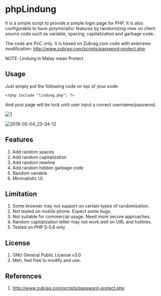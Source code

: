 # phpLindung

It is a simple script to provide a simple login page for PHP. It is also configurable to have polymorphic features by randomizing view on client source code such as variable, spacing, capitalization and garbage code.

The code are PoC only. It is based on Zubrag.com code with extensive modification:
http://www.zubrag.com/scripts/password-protect.php

NOTE: Lindung in Malay mean Protect.

## Usage
Just simply put the following code on top of your code:
```
<?php include "lindung.php"; ?>
```
And your page will be lock until user input a correct username/password.

![1](https://user-images.githubusercontent.com/1006000/39636860-06ed20ae-4ff4-11e8-8cc7-1efce260190f.png)

![2018-05-04_23-34-12](https://user-images.githubusercontent.com/1006000/39636797-d475c928-4ff3-11e8-9d5e-851e128744be.gif)

## Features
1. Add random spaces
2. Add random capitalization
3. Add random newline
4. Add random hidden garbage code
5. Random variable.
6. Minimalistic UI.

## Limitation
1. Some browser may not support on certain types of randomization.
2. Not tested on mobile phone. Expect some bugs.
3. Not suitable for commercial usage. Need more secure approaches.
4. Random capitalization letter may not work well on URL and hotlinks.
5. Tested on PHP 5-5.6 only

## License
1. GNU General Public License v3.0
2. Meh, feel free to modify and use.

## References
1. http://www.zubrag.com/scripts/password-protect.php
